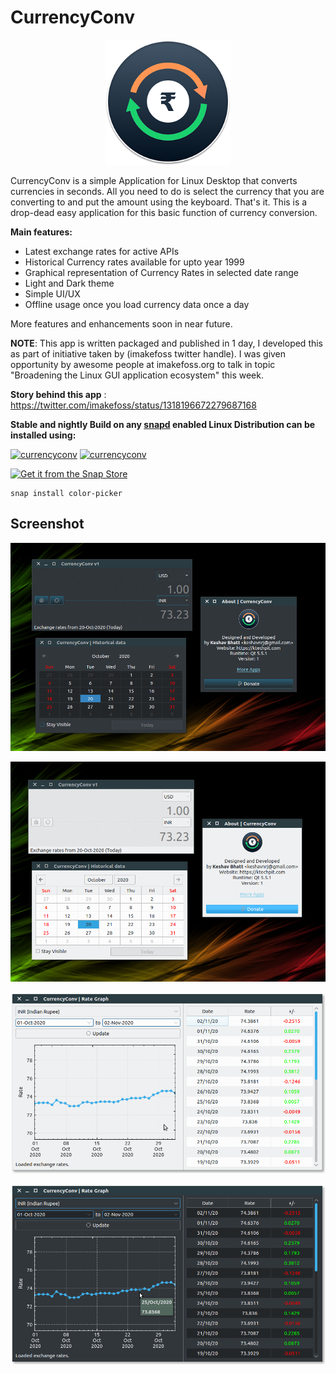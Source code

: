 # CurrencyConv

<p align="center">
  <img width="200" height="200" src="https://github.com/keshavbhatt/CurrencyConv/blob/main/src/icons/icon-256.png?raw=true"></p>

CurrencyConv is a simple Application for Linux Desktop that converts currencies in seconds. All you need to do is select the currency that you are converting to and put the amount using the keyboard. That's it. This is a drop-dead easy application for this basic function of currency conversion.

**Main features:**

- Latest exchange rates for active APIs
- Historical Currency rates available for upto year 1999
- Graphical representation of Currency Rates in selected date range
- Light and Dark theme 
- Simple UI/UX
- Offline usage once you load currency data once a day

More features and enhancements soon in near future.

**NOTE**: This app is written packaged and published in 1 day, I developed this as part of initiative taken by (imakefoss twitter handle). I was given opportunity by awesome people at imakefoss.org to talk in topic "Broadening the Linux GUI application ecosystem" this week.

**Story behind this app** : https://twitter.com/imakefoss/status/1318196672279687168

﻿**Stable and nightly Build on any [snapd](https://docs.snapcraft.io/installing-snapd) enabled Linux Distribution can be installed using:**

﻿[![currencyconv](https://snapcraft.io//currencyconv/badge.svg)](https://snapcraft.io/currencyconv) [![currencyconv](https://snapcraft.io//currencyconv/trending.svg?name=0)](https://snapcraft.io/currencyconv)

[![Get it from the Snap Store](https://snapcraft.io/static/images/badges/en/snap-store-black.svg)](https://snapcraft.io/currencyconv)

    snap install color-picker

## Screenshot
![Currency Converter for Linux Desktop](https://github.com/keshavbhatt/CurrencyConv/blob/main/screenshots/1.png?raw=true)

![Currency Converter for Linux Desktop](https://github.com/keshavbhatt/CurrencyConv/blob/main/screenshots/2.png?raw=true)

![Currency Converter Currency rate graph](https://github.com/keshavbhatt/CurrencyConv/blob/main/screenshots/3.png?raw=true)

![Currency Converter Currency rate graph](https://github.com/keshavbhatt/CurrencyConv/blob/main/screenshots/4.png?raw=true)
